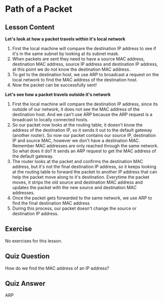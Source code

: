 # Path of a Packet

## Lesson Content

<b>Let's look at how a packet travels within it's local network</b>

<ol>
<li>First the local machine will compare the destination IP address to see if it's in the same subnet by looking at its subnet mask.</li>
<li>When packets are sent they need to have a source MAC address, destination MAC address, source IP address and destination IP address, at this point we do not know the destination MAC address.</li>
<li>To get to the destination host, we use ARP to broadcast a request on the local network to find the MAC address of the destination host.</li>
<li>Now the packet can be successfully sent!</li>
</ol>

<b>Let's see how a packet travels outside it's network</b>

<ol>
<li>First the local machine will compare the destination IP address, since its outside of our network, it does not see the MAC address of the destination host. And we can't use ARP because the ARP request is a broadcast to locally connected hosts.</li>
<li>So our packet now looks at the routing table, it doesn't know the address of the destination IP, so it sends it out to the default gateway (another router). So now our packet contains our source IP, destination IP and source MAC, however we don't have a destination MAC. Remember MAC addresses are only reached through the same network. So what does it do? It sends an ARP request to get the MAC address of the default gateway.</li>
<li>The router looks at the packet and confirms the destination MAC address, but it's not the final destination IP address, so it keeps looking at the routing table to forward the packet to another IP address that can help the packet move along to it's destination. Everytime the packet moves, it strips the old source and destination MAC address and updates the packet with the new source and destination MAC addresses.</li>
<li>Once the packet gets forwarded to the same network, we use ARP to find the final destination MAC address</li>
<li>During this process, our packet doesn't change the source or destination IP address.</li>
</ol>

## Exercise

No exercises for this lesson.

## Quiz Question

How do we find the MAC address of an IP address?

## Quiz Answer

ARP